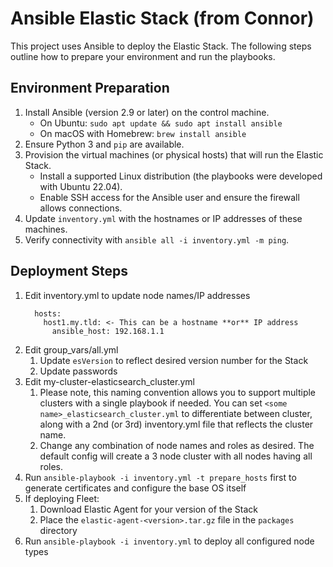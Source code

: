 # Ansible Elastic Stack (from Connor)

This project uses Ansible to deploy the Elastic Stack. The following steps outline how to prepare your environment and run the playbooks.

## Environment Preparation
1. Install Ansible (version 2.9 or later) on the control machine.
   - On Ubuntu: `sudo apt update && sudo apt install ansible`
   - On macOS with Homebrew: `brew install ansible`
2. Ensure Python 3 and `pip` are available.
3. Provision the virtual machines (or physical hosts) that will run the Elastic Stack.
   - Install a supported Linux distribution (the playbooks were developed with Ubuntu 22.04).
   - Enable SSH access for the Ansible user and ensure the firewall allows connections.
4. Update `inventory.yml` with the hostnames or IP addresses of these machines.
5. Verify connectivity with `ansible all -i inventory.yml -m ping`.

## Deployment Steps
1. Edit inventory.yml to update node names/IP addresses
    ```
      hosts:
        host1.my.tld: <- This can be a hostname **or** IP address
          ansible_host: 192.168.1.1
    ```
1. Edit group_vars/all.yml
    1. Update `esVersion` to reflect desired version number for the Stack
    1. Update passwords
1.  Edit my-cluster-elasticsearch_cluster.yml
    1. Please note, this naming convention allows you to support multiple clusters with a single playbook if needed. You can set `<some name>_elasticsearch_cluster.yml` to differentiate between cluster, along with a 2nd (or 3rd) inventory.yml file that reflects the cluster name.
    1. Change any combination of node names and roles as desired. The default config will create a 3 node cluster with all nodes having all roles.
1. Run `ansible-playbook -i inventory.yml -t prepare_hosts` first to generate certificates and configure the base OS itself
1. If deploying Fleet:
   1. Download Elastic Agent for your version of the Stack
   1. Place the `elastic-agent-<version>.tar.gz` file in the `packages` directory
1. Run `ansible-playbook -i inventory.yml` to deploy all configured node types  
